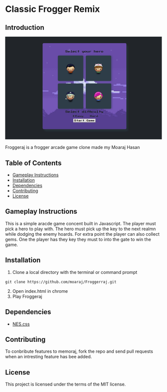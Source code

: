# Classic Frogger Remix

## Introduction
![](https://github.com/moaraj/Froggerraj/blob/master/docs/GamePlayCompressedWide.gif) 

Froggeraj is a frogger arcade game clone made my Moaraj Hasan
## Table of Contents
* [Gameplay Instructions](#instructions)
* [Installation](#Installation)
* [Dependencies](#Dependencies)
* [Contributing](#Contributing)
* [License](#License)
## Gameplay Instructions
This is a simple aracde game concent built in Javascript.
The player must pick a hero to play with. The hero must pick up the key to the next realmn while dodging the enemy hoards. 
For extra point the player can also collect gems.
One the player has they key they must to into the gate to win the game.

## Installation
1. Clone a local directory with the terminal or command prompt
```
git clone https://github.com/moaraj/Froggerraj.git
```
2. Open index.html in chrome
3. Play Froggeraj
## Dependencies
- [NES.css](https://nostalgic-css.github.io/NES.css/)
## Contributing
To conbribute features to memoraj, fork the repo and send pull requests when an intresting feature has bee added.
## License
This project is licensed under the terms of the MIT license.
